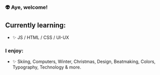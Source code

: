 ### 👽 Aye, welcome!

## Currently learning:

- ✨ JS / HTML / CSS / UI-UX
  <br>

### I enjoy:

- ✨ Skiing, Computers, Winter, Christmas, Design, Beatmaking, Colors, Typography, Technology & more.
